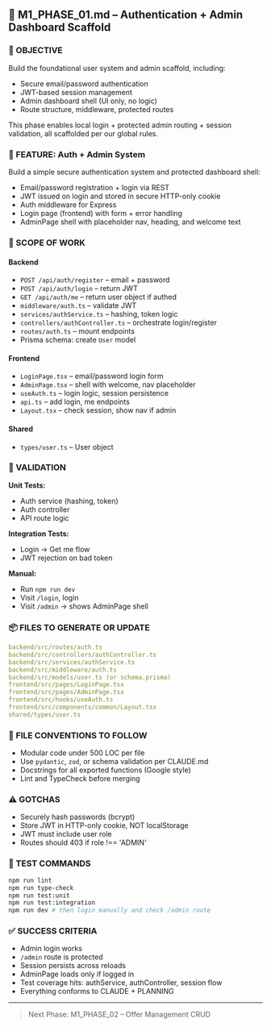 ## 🧩 M1\_PHASE\_01.md – Authentication + Admin Dashboard Scaffold

### 🎯 OBJECTIVE

Build the foundational user system and admin scaffold, including:

* Secure email/password authentication
* JWT-based session management
* Admin dashboard shell (UI only, no logic)
* Route structure, middleware, protected routes

This phase enables local login + protected admin routing + session validation, all scaffolded per our global rules.

### 🔐 FEATURE: Auth + Admin System

Build a simple secure authentication system and protected dashboard shell:

* Email/password registration + login via REST
* JWT issued on login and stored in secure HTTP-only cookie
* Auth middleware for Express
* Login page (frontend) with form + error handling
* AdminPage shell with placeholder nav, heading, and welcome text

### 🧱 SCOPE OF WORK

#### Backend

* `POST /api/auth/register` – email + password
* `POST /api/auth/login` – return JWT
* `GET /api/auth/me` – return user object if authed
* `middleware/auth.ts` – validate JWT
* `services/authService.ts` – hashing, token logic
* `controllers/authController.ts` – orchestrate login/register
* `routes/auth.ts` – mount endpoints
* Prisma schema: create `User` model

#### Frontend

* `LoginPage.tsx` – email/password login form
* `AdminPage.tsx` – shell with welcome, nav placeholder
* `useAuth.ts` – login logic, session persistence
* `api.ts` – add login, me endpoints
* `Layout.tsx` – check session, show nav if admin

#### Shared

* `types/user.ts` – User object

### 🔄 VALIDATION

**Unit Tests:**

* Auth service (hashing, token)
* Auth controller
* API route logic

**Integration Tests:**

* Login -> Get me flow
* JWT rejection on bad token

**Manual:**

* Run `npm run dev`
* Visit `/login`, login
* Visit `/admin` -> shows AdminPage shell

### 📦 FILES TO GENERATE OR UPDATE

```yaml
backend/src/routes/auth.ts
backend/src/controllers/authController.ts
backend/src/services/authService.ts
backend/src/middleware/auth.ts
backend/src/models/user.ts (or schema.prisma)
frontend/src/pages/LoginPage.tsx
frontend/src/pages/AdminPage.tsx
frontend/src/hooks/useAuth.ts
frontend/src/components/common/Layout.tsx
shared/types/user.ts
```

### 📁 FILE CONVENTIONS TO FOLLOW

* Modular code under 500 LOC per file
* Use `pydantic`, `zod`, or schema validation per CLAUDE.md
* Docstrings for all exported functions (Google style)
* Lint and TypeCheck before merging

### ⚠️ GOTCHAS

* Securely hash passwords (bcrypt)
* Store JWT in HTTP-only cookie, NOT localStorage
* JWT must include user role
* Routes should 403 if role !== 'ADMIN'

### 🧪 TEST COMMANDS

```bash
npm run lint
npm run type-check
npm run test:unit
npm run test:integration
npm run dev # then login manually and check /admin route
```

### ✅ SUCCESS CRITERIA

* Admin login works
* `/admin` route is protected
* Session persists across reloads
* AdminPage loads only if logged in
* Test coverage hits: authService, authController, session flow
* Everything conforms to CLAUDE + PLANNING

---

> Next Phase: M1\_PHASE\_02 – Offer Management CRUD
